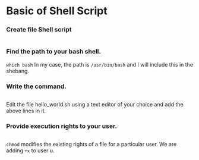 # Basic of Shell Script
### Create file Shell script
```touch hello_world.sh
```

### Find the path to your bash shell.
```which bash```
In my case, the path is ` /usr/bin/bash ` and I will include this in the shebang.

### Write the command.
```echo "Hello World"
```
Edit the file hello_world.sh using a text editor of your choice and add the above lines in it.

### Provide execution rights to your user.
```chmod u+x hello_world.sh
```
`chmod` modifies the existing rights of a file for a particular user. We are adding `+x` to user u.
